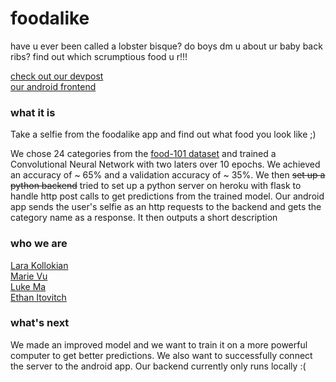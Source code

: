 # foodalike

have u ever been called a lobster bisque? do boys dm u about ur baby back ribs? find out which scrumptious food u r!!!

[check out our devpost](https://devpost.com/software/f-o-o-d-a-l-i-k-e)   
[our android frontend](https://github.com/marievu/Foodalike4)

### what it is

Take a selfie from the foodalike app and find out what food you look like ;)

We chose 24 categories from the [food-101 dataset](http://www.vision.ee.ethz.ch/datasets_extra/food-101/) and trained a Convolutional Neural Network with two laters over 10 epochs. We achieved an accuracy of ~ 65% and a validation accuracy of ~ 35%. We then ~~set up a python backend~~  tried to set up a python server on heroku with flask to handle http post calls to get predictions from the trained model. Our android app sends the user's selfie as an http requests to the backend and gets the category name as a response. It then outputs a short description

### who we are

[Lara Kollokian](https://github.com/larakollokian)    
[Marie Vu](https://github.com/marievu)    
[Luke Ma](https://github.com/lukewma)   
[Ethan Itovitch](https://github.com/cheeth_keeth)   

### what's next

We made an improved model and we want to train it on a more powerful computer to get better predictions. We also want to successfully connect the server to the android app. Our backend currently only runs locally :(
